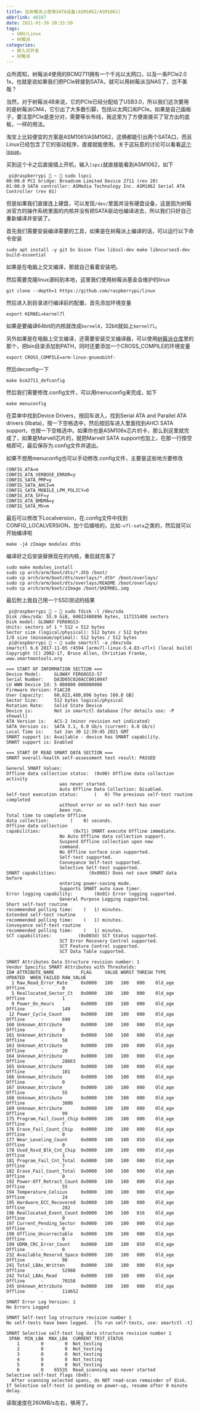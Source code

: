 ```yaml
---
title: 在树莓派上使用SATA设备(ASM1062/ASM1061)
abbrlink: 48167
date: 2021-01-30 20:33:50
tags:
  - GNU/Linux
  - 树莓派
categories:
  - 嵌入式开发
  - 树莓派
---
```


众所周知，树莓派4使用的BCM2711拥有一个千兆以太网口，以及一条PCIe2.0 1x，也就是说如果我们把PCIe转接到SATA，就可以用树莓派当NAS了，岂不美哉？

<!--more-->

当然，对于树莓派4B来说，它的PCIe已经分配给了USB3.0，所以我们这次要用的是树莓派CM4，它引出了大多数引脚，包括以太网口和PCIe。如果是自己画板子，要注意PCIe是差分对，需要等长布线，我这里为了方便直接买了官方出的底板，一样的用法。

淘宝上比较便宜的方案是ASM1061/ASM1062，这俩都能引出两个SATA口，而且Linux已经包含了它的驱动程序，直接就能使用。关于这玩意的讨论可以看看[这个issue](https://github.com/geerlingguy/raspberry-pi-pcie-devices/issues/30)。

买到这个卡之后直接插上开机，输入`lspci`就直接能看到ASM1062，如下

```shell
 pi@raspberrypi  ~  sudo lspci   
00:00.0 PCI bridge: Broadcom Limited Device 2711 (rev 20)
01:00.0 SATA controller: ASMedia Technology Inc. ASM1062 Serial ATA Controller (rev 01)
```

但是如果我们直接连上硬盘，可以发现`/dev/`里面并没有硬盘设备，这是因为树莓派官方的操作系统里面的内核并没有把SATA驱动也编译进去，所以我们只好自己重新编译并安装了。

首先我们需要安装编译需要的工具，如果是在树莓派上编译的话，可以运行以下命令安装

```shell
sudo apt install -y git bc bison flex libssl-dev make libncurses5-dev build-essential
```

如果是在电脑上交叉编译，那就自己看着安装吧。

然后需要克隆linux源码到本地，这里我们使用树莓派基金会维护的linux

```shell
git clone --depth=1 https://github.com/raspberrypi/linux
```

然后进入到目录进行编译前的配置，首先添加环境变量

```shell
export KERNEL=kernel7l
```

如果是要编译64bit的内核就改成`kernel8`，32bit就如上`kernel7l`。

另外如果是在电脑上交叉编译，还需要安装交叉编译器，可以使用[树莓派仓库](https://github.com/raspberrypi/tools)里的那个，把bin目录添加到PATH，同时还要添加一个CROSS_COMPILE的环境变量

```shell
export CROSS_COMPILE=arm-linux-gnueabihf-
```

然后deconfig一下

```shell
make bcm2711_defconfig
```

然后我们需要修改.config文件，可以用menuconfig来完成，如下

```shell
make menuconfig
```

在菜单中找到Device Drivers，按回车进入，找到Serial ATA and Parallel ATA drivers (libata)，按一下空格选中，然后按回车进入里面找到AHCI SATA support，也按一下空格选中。如果你也是ASM106x芯片的卡，那么到这里就完成了，如果是Marvell芯片的，就把Marvell SATA support也加上，在那一行按空格即可，最后保存为.config文件并退出。

如果不想用menuconfig也可以手动修改.config文件，主要是这些地方要修改

```
CONFIG_ATA=m
CONFIG_ATA_VERBOSE_ERROR=y
CONFIG_SATA_PMP=y
CONFIG_SATA_AHCI=m
CONFIG_SATA_MOBILE_LPM_POLICY=0
CONFIG_ATA_SFF=y
CONFIG_ATA_BMDMA=y
CONFIG_SATA_MV=m
```

最后可以修改下Localversion，在.config文件中找到CONFIG_LOCALVERSION，加个后缀啥的，比如`-v7l-sata`之类的，然后就可以开始编译啦

```shell
make -j4 zImage modules dtbs
```

编译好之后安装替换现在的内核，重启就完事了

```shell
sudo make modules_install
sudo cp arch/arm/boot/dts/*.dtb /boot/
sudo cp arch/arm/boot/dts/overlays/*.dtb* /boot/overlays/
sudo cp arch/arm/boot/dts/overlays/README /boot/overlays/
sudo cp arch/arm/boot/zImage /boot/$KERNEL.img
```

最后附上我自己用一个SSD测试的结果

```
 pi@raspberrypi  ~  sudo fdisk -l /dev/sda
Disk /dev/sda: 55.9 GiB, 60022480896 bytes, 117231408 sectors
Disk model: GLOWAY FER60GS3-
Units: sectors of 1 * 512 = 512 bytes
Sector size (logical/physical): 512 bytes / 512 bytes
I/O size (minimum/optimal): 512 bytes / 512 bytes
 pi@raspberrypi  ~  sudo smartctl -a /dev/sda
smartctl 6.6 2017-11-05 r4594 [armv7l-linux-5.4.83-v7l+] (local build)
Copyright (C) 2002-17, Bruce Allen, Christian Franke, www.smartmontools.org

=== START OF INFORMATION SECTION ===
Device Model:     GLOWAY FER60GS3-S7
Serial Number:    DA3D05C020ACC0010047
LU WWN Device Id: 5 000000 000000000
Firmware Version: F1AC20
User Capacity:    60,022,480,896 bytes [60.0 GB]
Sector Size:      512 bytes logical/physical
Rotation Rate:    Solid State Device
Device is:        Not in smartctl database [for details use: -P showall]
ATA Version is:   ACS-2 (minor revision not indicated)
SATA Version is:  SATA 3.1, 6.0 Gb/s (current: 6.0 Gb/s)
Local Time is:    Sat Jan 30 12:39:45 2021 GMT
SMART support is: Available - device has SMART capability.
SMART support is: Enabled

=== START OF READ SMART DATA SECTION ===
SMART overall-health self-assessment test result: PASSED

General SMART Values:
Offline data collection status:  (0x00)	Offline data collection activity
					was never started.
					Auto Offline Data Collection: Disabled.
Self-test execution status:      (   0)	The previous self-test routine completed
					without error or no self-test has ever 
					been run.
Total time to complete Offline 
data collection: 		(    0) seconds.
Offline data collection
capabilities: 			 (0x71) SMART execute Offline immediate.
					No Auto Offline data collection support.
					Suspend Offline collection upon new
					command.
					No Offline surface scan supported.
					Self-test supported.
					Conveyance Self-test supported.
					Selective Self-test supported.
SMART capabilities:            (0x0002)	Does not save SMART data before
					entering power-saving mode.
					Supports SMART auto save timer.
Error logging capability:        (0x01)	Error logging supported.
					General Purpose Logging supported.
Short self-test routine 
recommended polling time: 	 (   1) minutes.
Extended self-test routine
recommended polling time: 	 (   1) minutes.
Conveyance self-test routine
recommended polling time: 	 (   1) minutes.
SCT capabilities: 	       (0x003d)	SCT Status supported.
					SCT Error Recovery Control supported.
					SCT Feature Control supported.
					SCT Data Table supported.

SMART Attributes Data Structure revision number: 1
Vendor Specific SMART Attributes with Thresholds:
ID# ATTRIBUTE_NAME          FLAG     VALUE WORST THRESH TYPE      UPDATED  WHEN_FAILED RAW_VALUE
  1 Raw_Read_Error_Rate     0x0000   100   100   000    Old_age   Offline      -       0
  5 Reallocated_Sector_Ct   0x0000   100   100   000    Old_age   Offline      -       1
  9 Power_On_Hours          0x0000   100   100   000    Old_age   Offline      -       149
 12 Power_Cycle_Count       0x0000   100   100   000    Old_age   Offline      -       690
160 Unknown_Attribute       0x0000   100   100   000    Old_age   Offline      -       0
161 Unknown_Attribute       0x0000   100   100   000    Old_age   Offline      -       58
163 Unknown_Attribute       0x0000   100   100   000    Old_age   Offline      -       20
164 Unknown_Attribute       0x0000   100   100   000    Old_age   Offline      -       28663
165 Unknown_Attribute       0x0000   100   100   000    Old_age   Offline      -       101
166 Unknown_Attribute       0x0000   100   100   000    Old_age   Offline      -       0
167 Unknown_Attribute       0x0000   100   100   000    Old_age   Offline      -       55
168 Unknown_Attribute       0x0000   100   100   000    Old_age   Offline      -       3000
169 Unknown_Attribute       0x0000   100   100   000    Old_age   Offline      -       99
175 Program_Fail_Count_Chip 0x0000   100   100   000    Old_age   Offline      -       7
176 Erase_Fail_Count_Chip   0x0000   100   100   000    Old_age   Offline      -       0
177 Wear_Leveling_Count     0x0000   100   100   050    Old_age   Offline      -       0
178 Used_Rsvd_Blk_Cnt_Chip  0x0000   100   100   000    Old_age   Offline      -       1
181 Program_Fail_Cnt_Total  0x0000   100   100   000    Old_age   Offline      -       7
182 Erase_Fail_Count_Total  0x0000   100   100   000    Old_age   Offline      -       0
192 Power-Off_Retract_Count 0x0000   100   100   000    Old_age   Offline      -       55
194 Temperature_Celsius     0x0000   100   100   000    Old_age   Offline      -       24
195 Hardware_ECC_Recovered  0x0000   100   100   000    Old_age   Offline      -       282
196 Reallocated_Event_Count 0x0000   100   100   016    Old_age   Offline      -       0
197 Current_Pending_Sector  0x0000   100   100   000    Old_age   Offline      -       0
198 Offline_Uncorrectable   0x0000   100   100   000    Old_age   Offline      -       0
199 UDMA_CRC_Error_Count    0x0000   100   100   050    Old_age   Offline      -       0
232 Available_Reservd_Space 0x0000   100   100   000    Old_age   Offline      -       98
241 Total_LBAs_Written      0x0000   100   100   000    Old_age   Offline      -       52988
242 Total_LBAs_Read         0x0000   100   100   000    Old_age   Offline      -       70158
245 Unknown_Attribute       0x0000   100   100   000    Old_age   Offline      -       114652

SMART Error Log Version: 1
No Errors Logged

SMART Self-test log structure revision number 1
No self-tests have been logged.  [To run self-tests, use: smartctl -t]

SMART Selective self-test log data structure revision number 1
 SPAN  MIN_LBA  MAX_LBA  CURRENT_TEST_STATUS
    1        0        0  Not_testing
    2        0        0  Not_testing
    3        0        0  Not_testing
    4        0        0  Not_testing
    5        0        0  Not_testing
    6        0    65535  Read_scanning was never started
Selective self-test flags (0x0):
  After scanning selected spans, do NOT read-scan remainder of disk.
If Selective self-test is pending on power-up, resume after 0 minute delay.
```

读取速度在260MB/s左右，够用了。